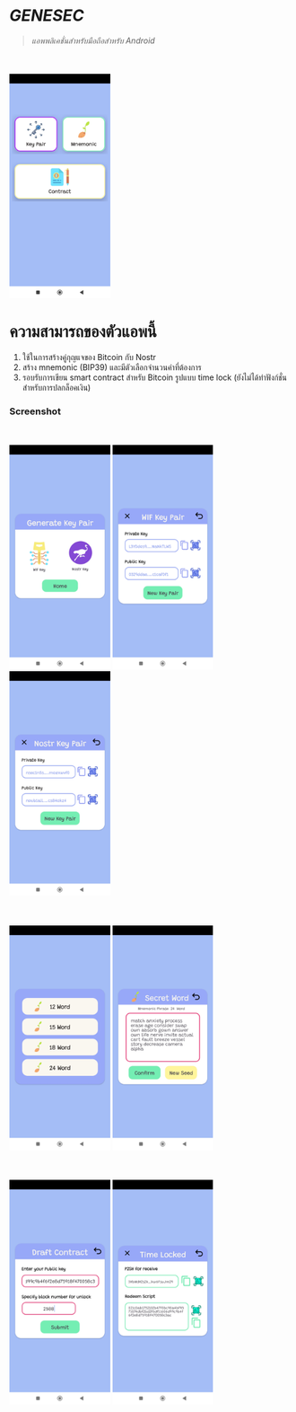 # _GENESEC_

> _แอพพลิเคชั่นสำหรับมือถือสำหรับ Android_

<div style="margin-bottom: 35px; margin-top: 50px">
    <img src="assets/screenshot/Screenshot_2024-03-23-00-07-13-804_win.notoshi.genesec.jpg" height="400" />
</div>

# ความสามารถของตัวแอพนี้

1. ใช้ในการสร้างคู่กุญแจของ Bitcoin กับ Nostr 
2. สร้าง mnemonic (BIP39) และมีตัวเลือกจำนวนคำที่ต้องการ
3. รอบรับการเขียน smart contract สำหรับ Bitcoin รูปแบบ time lock (ยังไม่ได้ทำฟังก์ชั่นสำหรับการปลกล็อคเงิน)

### Screenshot

<div style="margin-bottom: 35px; margin-top: 50px">
    <img src="assets/screenshot/Screenshot_2024-03-23-00-02-33-000_win.notoshi.genesec.jpg" height="400" />
    <img src="assets/screenshot/Screenshot_2024-03-23-00-02-41-169_win.notoshi.genesec.jpg" height="400" />
    <img src="assets/screenshot/Screenshot_2024-03-23-00-02-48-582_win.notoshi.genesec.jpg" height="400" />
</div>

<div style="margin-bottom: 35px; margin-top: 50px">
    <img src="assets/screenshot/Screenshot_2024-03-23-00-02-52-910_win.notoshi.genesec.jpg" height="400" />
    <img src="assets/screenshot/Screenshot_2024-03-23-00-02-58-926_win.notoshi.genesec.jpg" height="400" />
</div>

<div style="margin-bottom: 35px; margin-top: 50px">
    <img src="assets/screenshot/Screenshot_2024-03-23-00-03-19-912_win.notoshi.genesec.jpg" height="400" />
    <img src="assets/screenshot/_storage_emulated_0_DCIM_Screenshots_Screenshot_2024-03-23-00-03-22-741_win.notoshi.genesec.jpg" height="400" />
</div>




